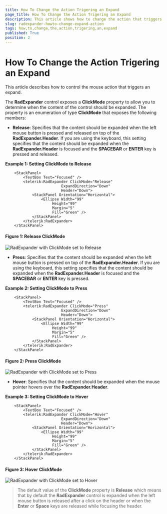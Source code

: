 ```yaml
---
title: How To Change the Action Trigering an Expand
page_title: How To Change the Action Trigering an Expand
description: This article shows how to change the action that triggers an expand.
slug: radexpander-howto-change-expand-action
tags: how,to,change,the,action,trigering,an,expand
published: True
position: 2
---
```


# How To Change the Action Trigering an Expand

This article describes how to control the mouse action that triggers an expand.

The __RadExpander__ control exposes a __ClickMode__ property to allow you to determine when the content of the control should be expanded. The property is an enumeration of type __ClickMode__ that exposes the following members:	  

* __Release__: Specifies that the content should be expanded when the left mouse button is pressed and released on top of the __RadExpander.Header__. If you are using the keyboard, this setting specifies that the content should be expanded when the __RadExpander.Header__ is focused and the __SPACEBAR__ or __ENTER__ key is pressed and released.

__Example 1: Setting ClickMode to Release__
```XAML
	<StackPanel>
        <TextBox Text="Focused" />
        <telerik:RadExpander ClickMode="Release"
                         ExpandDirection="Down" 
                         Header="Down">
            <StackPanel Orientation="Horizontal">
                <Ellipse Width="99"  
                     Height="99" 
                     Margin="5" 
                     Fill="Green" />
            </StackPanel>
        </telerik:RadExpander>
    </StackPanel>
```

#### __Figure 1: Release ClickMode__
![RadExpander with ClickMode set to Release](images/radExpander_ClickModeRelease.gif)

* __Press__: Specifies that the content should be expanded when the left mouse button is pressed on top of the __RadExpander.Header__. If you are using the keyboard, this setting specifies that the content should be expanded when the __RadExpander.Header__ is focused and the __SPACEBAR__ or __ENTER__ key is pressed.

__Example 2: Setting ClickMode to Press__
```XAML
	<StackPanel>
        <TextBox Text="Focused" />
        <telerik:RadExpander ClickMode="Press"
                         ExpandDirection="Down" 
                         Header="Down">
            <StackPanel Orientation="Horizontal">
                <Ellipse Width="99"  
                     Height="99" 
                     Margin="5" 
                     Fill="Green" />
            </StackPanel>
        </telerik:RadExpander>
    </StackPanel>
```

#### __Figure 2: Press ClickMode__
![RadExpander with ClickMode set to Press](images/radExpander_ClickModePress.gif)

* __Hover__: Specifies that the content should be expanded when the mouse pointer hovers over the __RadExpander.Header__. 

__Example 3: Setting ClickMode to Hover__
```XAML
	<StackPanel>
        <TextBox Text="Focused" />
        <telerik:RadExpander ClickMode="Hover"
                         ExpandDirection="Down" 
                         Header="Down">
            <StackPanel Orientation="Horizontal">
                <Ellipse Width="99"  
                     Height="99" 
                     Margin="5" 
                     Fill="Green" />
            </StackPanel>
        </telerik:RadExpander>
    </StackPanel>
```

#### __Figure 3: Hover ClickMode__
![RadExpander with ClickMode set to Hover](images/radExpander_ClickModeHover.gif)

> The default value of the __ClickMode__ property is __Release__ which means that by  default the __RadExpander__ control is expanded when the left mouse button is released after a click on the header or when  the __Enter__ or __Space__ keys are released while focusing the header.
